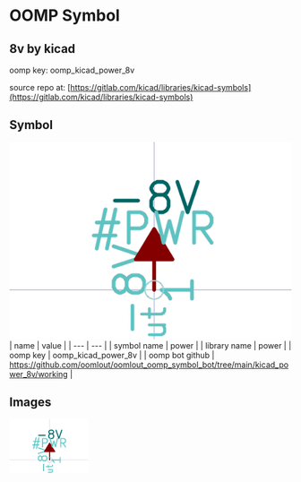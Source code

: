 # OOMP Symbol  
## 8v  by kicad  
  
oomp key: oomp_kicad_power_8v  
  
source repo at: [https://gitlab.com/kicad/libraries/kicad-symbols](https://gitlab.com/kicad/libraries/kicad-symbols)  
## Symbol  
  
[![working.png](working_600.png)](working.png)  
| name | value | 
| --- | --- | 
| symbol name | power | 
| library name | power | 
| oomp key | oomp_kicad_power_8v | 
| oomp bot github | https://github.com/oomlout/oomlout_oomp_symbol_bot/tree/main/kicad_power_8v/working | 
## Images  
  
[![working.png](working_140.png)](working.png)  
